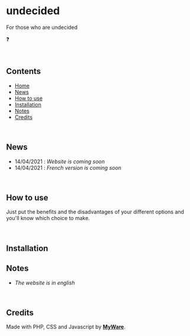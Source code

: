 # undecided

For those who are undecided

❓

<br>

Contents
----------------------------

- <a href="https://github.com/MyWare386/undecided#undecided">Home</a>
- <a href="https://github.com/MyWare386/undecided#news">News</a>
- <a href="https://github.com/MyWare386/undecided#how-to-use">How to use</a>
- <a href="https://github.com/MyWare386/undecided#intallation">Installation</a>
- <a href="https://github.com/MyWare386/undecided#notes">Notes</a>
- <a href="https://github.com/MyWare386/undecided#credits">Credits</a>

<br>

News
----------------------------

- 14/04/2021 : _Website is coming soon_
- 14/04/2021 : _French version is coming soon_

<br>

How to use
---------------------------

Just put the benefits and the disadvantages of your different options and you'll know which choice to make.

<br>

Installation
--------------------------

Notes
---------------------------

- _The website is in english_

<br>

Credits
---------------------------

Made with PHP, CSS and Javascript by <a href="https://myware386.github.io/myware-website/">**MyWare**</a>.
